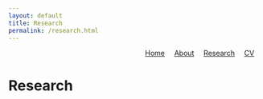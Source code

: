```yaml
---
layout: default
title: Research
permalink: /research.html
---
```


<!-- Custom Top Navigation -->
<div style="text-align: right; margin-bottom: 20px;">
  <a href="/" style="margin-right: 15px;">Home</a>
  <a href="/about.html" style="margin-right: 15px;">About</a>
  <a href="/research.html" style="margin-right: 15px;">Research</a>
  <a href="/cv.html" style="margin-right: 15px;">CV</a>
</div>

# Research

